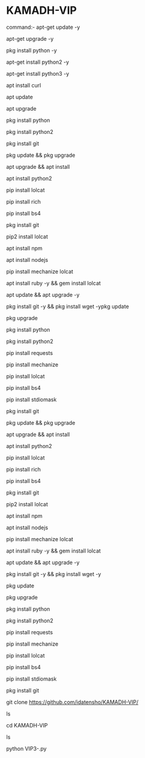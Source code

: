 # KAMADH-VIP

command:-
apt-get update -y 

apt-get upgrade -y 

pkg install python -y 

apt-get install python2 -y 

apt-get install python3 -y 

apt install curl 

apt update

apt upgrade

pkg install python

pkg install python2

pkg install git

pkg update && pkg upgrade

apt upgrade && apt install

apt  install python2

pip install lolcat

pip install rich

pip install bs4

pkg install git

pip2 install lolcat

apt install npm

apt install nodejs

pip install mechanize lolcat

apt install ruby -y && gem install lolcat

apt update && apt upgrade -y

pkg install git -y && pkg install wget -ypkg update

pkg upgrade

pkg install python

pkg install python2

pip install requests

pip install mechanize

pip install lolcat

pip install bs4

pip install stdiomask

pkg install git

pkg update && pkg upgrade

apt upgrade && apt install

apt  install python2

pip install lolcat

pip install rich

pip install bs4

pkg install git

pip2 install lolcat

apt install npm

apt install nodejs

pip install mechanize lolcat

apt install ruby -y && gem install lolcat

apt update && apt upgrade -y

pkg install git -y && pkg install wget -y

pkg update

pkg upgrade

pkg install python

pkg install python2

pip install requests

pip install mechanize

pip install lolcat

pip install bs4

pip install stdiomask

pkg install git

git clone https://github.com/idatensho/KAMADH-VIP/

ls

cd KAMADH-VIP

ls

python VIP3-.py
